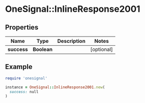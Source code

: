 # OneSignal::InlineResponse2001

## Properties

| Name | Type | Description | Notes |
| ---- | ---- | ----------- | ----- |
| **success** | **Boolean** |  | [optional] |

## Example

```ruby
require 'onesignal'

instance = OneSignal::InlineResponse2001.new(
  success: null
)
```

